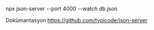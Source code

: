
npx json-server --port 4000 --watch db.json

Dokümantasyon
https://github.com/typicode/json-server
